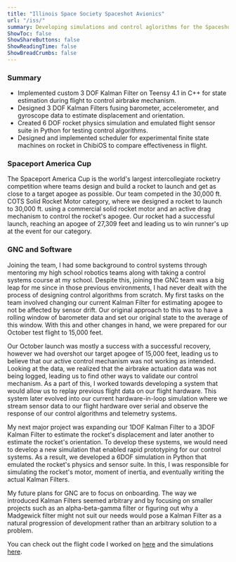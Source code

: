 ```yaml
---
title: "Illinois Space Society Spaceshot Avionics"
url: "/iss/"
summary: Developing simulations and control aglorithms for the Spaceshot rocket.
ShowToc: false
ShowShareButtons: false
ShowReadingTime: false
ShowBreadCrumbs: false
---
```


### Summary
- Implemented custom 3 DOF Kalman Filter on Teensy 4.1 in C++ for state estimation during flight to control airbrake mechanism.
- Designed 3 DOF Kalman Filters fusing barometer, accelerometer, and gyroscope data to estimate displacement and orientation.
- Created 6 DOF rocket physics simulation and emulated flight sensor suite in Python for testing control algorithms.
- Designed and implemented scheduler for experimental finite state machines on rocket in ChibiOS to compare effectiveness in flight.

### Spaceport America Cup

The Spaceport America Cup is the world's largest intercollegiate rocketry competition where teams design and build a rocket to launch and get as close to a target apogee as possible.
Our team competed in the 30,000 ft. COTS Solid Rocket Motor category, where we designed a rocket to launch to 30,000 ft. using a commercial solid rocket motor and an active drag mechanism to control the rocket's
apogee. Our rocket had a successful launch, reaching an apogee of 27,309 feet and leading us to win runner's up at the event for our category.

### GNC and Software

Joining the team, I had some background to control systems through mentoring my high school robotics teams along with taking a control systems course at my school. Despite this, joining the GNC team was a big leap for me since in those previous environments, I had never
dealt with the process of designing control algorithms from scratch. My first tasks on the team involved changing our current Kalman Filter for estimating apogee to not be affected by sensor drift. Our original approach to this was to have a rolling
window of barometer data and set our original state to the average of this window. With this and other changes in hand, we were prepared for our October test flight to 15,000 feet.

Our October launch was mostly a success with a successful recovery, however we had overshot our target apogee of 15,000 feet, leading us to believe that our active control mechanism was not working as intended. Looking at the data, we realized that the airbrake actuation
data was not being logged, leading us to find other ways to validate our control mechanism. As a part of this, I worked towards developing a system that would allow us to replay previous flight data on our flight hardware. This system later evolved into our current hardware-in-loop simulation where we stream sensor data to our flight hardware over serial and observe the response of our control algorithms and telemetry systems.

My next major project was expanding our 1DOF Kalman Filter to a 3DOF Kalman Filter to estimate the rocket's displacement and later another to estimate the rocket's orientation. To develop these systems, we would need to develop a new simulation that enabled rapid prototyping for our control systems. As a result, we developed a 6DOF simulation in Python that emulated the rocket's physics and sensor suite. In this, I was responsible for simulating the rocket's motor, moment of inertia, and eventually writing the actual Kalman Filters.

My future plans for GNC are to focus on onboarding. The way we introduced Kalman Filters seemed arbitrary and by focusing on smaller projects such as an alpha-beta-gamma filter or figuring out why a Madgewick filter might not suit our needs would pose a Kalman Filter as a natural progression of development rather than an arbitrary solution to a problem.

You can check out the flight code I worked on [here](https://github.com/ISSUIUC/TARS-Software/tree/master) and the simulations [here](https://github.com/ISSUIUC/TARS-Controls/tree/main/Simulation/6DOF_RK4).